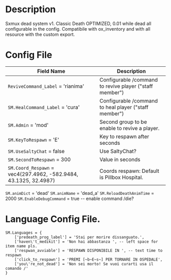 # Description
Sxmux dead system v1. Classic Death OPTIMIZED, 0.01 while dead all configurable in the config. Compatibile with ox_inventory and with all resource with the custom export.

# Config File

Field Name | Description
| --- | --- |
```ReviveCommand_Label``` = 'rianima' | Configurable /command to revive player ("staff member")
```SM.HealCommand_Label``` = 'cura' | Configurable /command to heal player ("staff member")
```SM.Admin``` = 'mod' | Second group to be enable to revive a player.
```SM.KeyToRespawn``` = 'E' | Key to respawn after seconds
```SM.UseSaltyChat``` = false | Use SaltyChat?
```SM.SecondToRespawn``` = 300 | Value in seconds
```SM.Coord_Respawn``` = vec4(297.4962, -582.9484, 43.1325, 32.4987) | Coords respawn: Default is Pillbox Hospital.
```SM.animDict``` = 'dead'
```SM.animName``` = 'dead_a'
```SM.ReloadDeathAnimTime``` = 2000
```SM.EnableDebugCommand``` = true -- enable command /die?

# Language Config File.
```
SM.Languages = {
    ['predeath_prog_label'] = 'Stai per morire dissanguato.',
    ['haven\'t_medikit'] = 'Non hai abbastanza ', -- left space for item name pls.
    ['respwan_avviable'] = 'RESPAWN DISPONIBILE IN ', -- text time to respawn
    ['click_to_respawn'] = 'PREMI [~b~E~s~] PER TORNARE IN OSPEDALE',
    ['you\'re_not_dead'] = 'Non sei morto! Se vuoi curarti usa il comando /'
}
```
